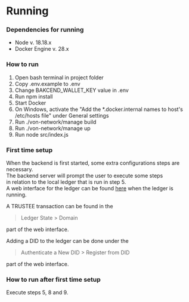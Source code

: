 # Running

### Dependencies for running
- Node v. 18.18.x
- Docker Engine v. 28.x

### How to run
1. Open bash terminal in project folder
2. Copy .env.example to .env
3. Change BAKCEND_WALLET_KEY value in .env
4. Run npm install
5. Start Docker
6. On Windows, activate the "Add the *.docker.internal names to host's /etc/hosts file" under General settings
7. Run ./von-network/manage build
8. Run ./von-network/manage up
9. Run node src/index.js

### First time setup
When the backend is first started, some extra configurations steps are necessary.\
The backend server will prompt the user to execute some steps\
in relation to the local ledger that is run in step 5.\
A web interface for the ledger can be found [here](http://localhost:9000)
when the ledger is running.

A TRUSTEE transaction can be found in the 

>Ledger State > Domain 

part of the web interface.

Adding a DID to the ledger can be done under the

>Authenticate a New DID > Register from DID

part of the web interface.

### How to run after first time setup
Execute steps 5, 8 and 9.
